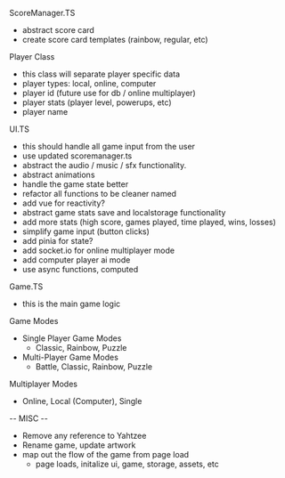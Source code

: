 ScoreManager.TS
- abstract score card
- create score card templates (rainbow, regular, etc)


Player Class
- this class will separate player specific data
- player types: local, online, computer
- player id (future use for db / online multiplayer)
- player stats (player level, powerups, etc)
- player name


UI.TS
- this should handle all game input from the user
- use updated scoremanager.ts 
- abstract the audio / music / sfx functionality. 
- abstract animations
- handle the game state better
- refactor all functions to be cleaner named
- add vue for reactivity? 
- abstract game stats save and localstorage functionality
- add more stats (high score, games played, time played, wins, losses)
- simplify game input (button clicks)
- add pinia for state?
- add socket.io for online multiplayer mode
- add computer player ai mode
- use async functions, computed 


Game.TS
- this is the main game logic


Game Modes
- Single Player Game Modes
    - Classic, Rainbow, Puzzle
- Multi-Player Game Modes
    - Battle, Classic, Rainbow, Puzzle

Multiplayer Modes
- Online, Local (Computer), Single


-- MISC --
- Remove any reference to Yahtzee
- Rename game, update artwork
- map out the flow of the game from page load 
    - page loads, initalize ui, game, storage, assets, etc